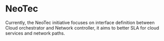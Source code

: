 # NeoTec
Currently, the NeoTec initiative focuses on interface definition between Cloud orchestrator and Network controller, it aims to better SLA for cloud services and network paths. 
